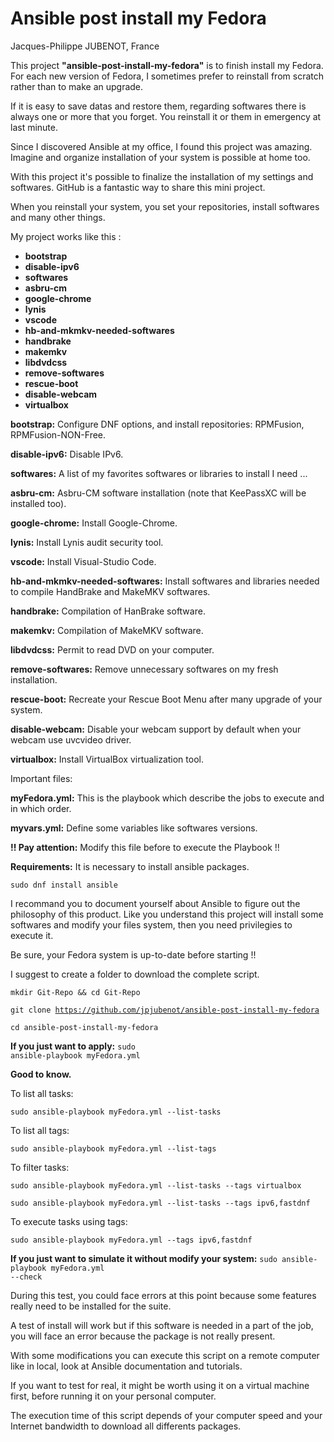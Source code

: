 # Ansible post install my Fedora
Jacques-Philippe JUBENOT, France

<p>This project <strong>"ansible-post-install-my-fedora"</strong> is to finish install my Fedora.
For each new version of Fedora, I sometimes prefer to reinstall from scratch rather than to make
an upgrade.</p>
<p>If it is easy to save datas and restore them, regarding softwares there is always
one or more that you forget. You reinstall it or them in emergency at last minute.</p>
<p>Since I discovered Ansible at my office, I found this project was amazing.
Imagine and organize installation of your system is possible at home too.</p>
<p>With this project it's possible to finalize the installation of my settings and softwares.
GitHub is a fantastic way to share this mini project.</p>
<p>When you reinstall your system, you set your repositories, install softwares and
many other things.</p>

My project works like this :
- <strong>bootstrap</strong>
- <strong>disable-ipv6</strong>
- <strong>softwares</strong>
- <strong>asbru-cm</strong>
- <strong>google-chrome</strong>
- <strong>lynis</strong>
- <strong>vscode</strong>
- <strong>hb-and-mkmkv-needed-softwares</strong>
- <strong>handbrake</strong>
- <strong>makemkv</strong>
- <strong>libdvdcss</strong>
- <strong>remove-softwares</strong>
- <strong>rescue-boot</strong>
- <strong>disable-webcam</strong>
- <strong>virtualbox</strong>

<strong>bootstrap:</strong> Configure DNF options, and install repositories: RPMFusion, RPMFusion-NON-Free.

<strong>disable-ipv6:</strong> Disable IPv6.

<strong>softwares:</strong> A list of my favorites softwares or libraries to install I need ...

<strong>asbru-cm:</strong> Asbru-CM software installation (note that KeePassXC will be installed too).

<strong>google-chrome:</strong> Install Google-Chrome.

<strong>lynis:</strong> Install Lynis audit security tool.

<strong>vscode:</strong> Install Visual-Studio Code.

<strong>hb-and-mkmkv-needed-softwares:</strong> Install softwares and libraries needed to compile HandBrake and MakeMKV softwares.

<strong>handbrake:</strong> Compilation of HanBrake software.

<strong>makemkv:</strong> Compilation of MakeMKV software.

<strong>libdvdcss:</strong> Permit to read DVD on your computer.

<strong>remove-softwares:</strong> Remove unnecessary softwares on my fresh installation.

<strong>rescue-boot:</strong> Recreate your Rescue Boot Menu after many upgrade of your system.

<strong>disable-webcam:</strong> Disable your webcam support by default when your webcam use uvcvideo driver.

<strong>virtualbox:</strong> Install VirtualBox virtualization tool.


Important files:

<strong>myFedora.yml:</strong> This is the playbook which describe the jobs to execute and in which order.

<strong>myvars.yml:</strong> Define some variables like softwares versions.
<p><strong>!! Pay attention:</strong> Modify this file before to execute the Playbook !!</p>


<strong>Requirements:</strong>
It is necessary to install ansible packages.

<code>sudo dnf install ansible</code>

I recommand you to document yourself about Ansible to figure out the philosophy of this product.
Like you understand this project will install some softwares and modify your files system,
then you need privilegies to execute it.

<p>Be sure, your Fedora system is up-to-date before starting !!</p>

I suggest to create a folder to download the complete script.

<code>mkdir Git-Repo && cd Git-Repo</code>

<code>git clone https://github.com/jpjubenot/ansible-post-install-my-fedora</code>

<code>cd ansible-post-install-my-fedora</code>

<strong>If you just want to apply:</strong> <code>sudo ansible-playbook myFedora.yml</code>

<strong>Good to know.</strong>
<p>To list all tasks:</p>
<p><code>sudo ansible-playbook myFedora.yml --list-tasks</code></p>

<p>To list all tags:</p>
<p><code>sudo ansible-playbook myFedora.yml --list-tags</code></p>

<p>To filter tasks:</p>
<p><code>sudo ansible-playbook myFedora.yml --list-tasks --tags virtualbox</code></p>
<p><code>sudo ansible-playbook myFedora.yml --list-tasks --tags ipv6,fastdnf</code></p>

<p>To execute tasks using tags:</p>
<p><code>sudo ansible-playbook myFedora.yml --tags ipv6,fastdnf</code></p>

<strong>If you just want to simulate it without modify your system:</strong> <code>sudo ansible-playbook myFedora.yml --check</code>

<p>During this test, you could face errors at this point because some features really need
to be installed for the suite.</p>
<p>A test of install will work but if this software is needed in a part of the job, you will
face an error because the package is not really present.</p>
<p>With some modifications you can execute this script on a remote computer like in local, look at Ansible documentation
and tutorials.</p>
<p>If you want to test for real, it might be worth using it on a virtual machine first, before running it on your personal computer.</p>
<p>The execution time of this script depends of your computer speed and your Internet bandwidth to download all differents packages.</p>